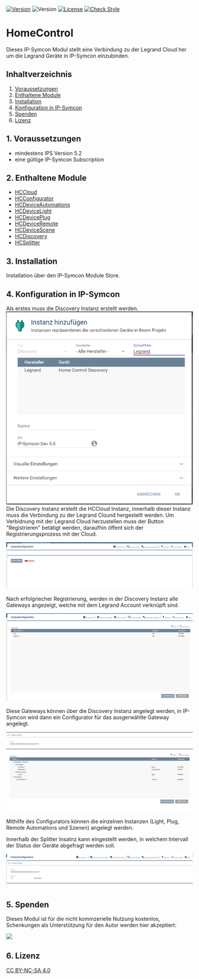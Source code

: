 [![Version](https://img.shields.io/badge/Symcon-PHPModul-red.svg)](https://www.symcon.de/service/dokumentation/entwicklerbereich/sdk-tools/sdk-php/)
![Version](https://img.shields.io/badge/Symcon%20Version-5.2%20%3E-blue.svg)
[![License](https://img.shields.io/badge/License-CC%20BY--NC--SA%204.0-green.svg)](https://creativecommons.org/licenses/by-nc-sa/4.0/)
[![Check Style](https://github.com/Schnittcher/HomeControl/workflows/Check%20Style/badge.svg)](https://github.com/Schnittcher/HomeControl/actions)

# HomeControl
   Dieses IP-Symcon Modul stellt eine Verbindung zu der Legrand Cloud her um die Legrand Geräte in IP-Symcon einzubinden.
 
   ## Inhaltverzeichnis
   1. [Voraussetzungen](#1-voraussetzungen)
   2. [Enthaltene Module](#2-enthaltene-module)
   3. [Installation](#3-installation)
   4. [Konfiguration in IP-Symcon](#4-konfiguration-in-ip-symcon)
   5. [Spenden](#5-spenden)
   6. [Lizenz](#6-lizenz)
   
## 1. Voraussetzungen

* mindestens IPS Version 5.2
* eine gültige IP-Symcon Subscription

## 2. Enthaltene Module

* [HCCloud](HCCloud/README.md)
* [HCConfigurator](HCConfigurator/README.md)
* [HCDeviceAutomations](HCDeviceAutomations/README.md)
* [HCDeviceLight](HCDeviceLight/README.md)
* [HCDevicePlug](HCDevicePlug/README.md)
* [HCDeviceRemote](HCDeviceRemote/README.md)
* [HCDeviceScene](HCDeviceScene/README.md)
* [HCDiscovery](HCDiscovery/README.md)
* [HCSplitter](HCSplitter/README.md)

## 3. Installation
Installation über den IP-Symcon Module Store.

## 4. Konfiguration in IP-Symcon
Als erstes muss die Discovery Instanz erstellt werden.
![Discovery Instanz erstellen](img/discovery-erstellen.png)
Die Discovery Instanz erstellt die HCCloud Instanz, innerhalb dieser Instanz muss die Verbindung zu der Legrand Clound hergestellt werden.
Um Verbidnung mit der Legrand Cloud herzustellen muss der Button "Registrieren" 
betätigt werden, daraufhin öffent sich der Registrierungsprozess mit der Cloud.

![Legrand Cloud registrieren](img/hccloud.png)

Nach erfolgriecher Registrierung, werden in der Discovery Instanz alle Gateways angezeigt, welche mit dem Legrand Account verknüpft sind.

![Discovery Instanz](img/discovery.png)

Diese Gateways können über die Discovery Instanz angelegt werden, in IP-Symcon wird dann ein Configurator für das ausgerwählte Gateway angelegt.

![Configurator Instanz](img/configurator.png)

Mithilfe des Configurators können die einzelnen Instanzen (Light, Plug, Remote Automations und Szenen) angelegt werden.

Innerhalb der Splitter Insatnz kann eingestellt werden, in welchem Intervall der Status der Geräte abgefragt werden soll.

![Splitter Instanz](img/splitter.png)

## 5. Spenden

Dieses Modul ist für die nicht kommzerielle Nutzung kostenlos, Schenkungen als Unterstützung für den Autor werden hier akzeptiert:    

<a href="https://www.paypal.com/cgi-bin/webscr?cmd=_s-xclick&hosted_button_id=EK4JRP87XLSHW" target="_blank"><img src="https://www.paypalobjects.com/de_DE/DE/i/btn/btn_donate_LG.gif" border="0" /></a>

## 6. Lizenz

[CC BY-NC-SA 4.0](https://creativecommons.org/licenses/by-nc-sa/4.0/)